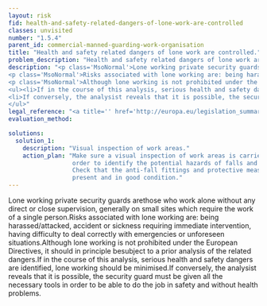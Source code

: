 ```yaml
---
layout: risk
fid: health-and-safety-related-dangers-of-lone-work-are-controlled
classes: unvisited
number: "1.5.4"
parent_id: commercial-manned-guarding-work-organisation
title: "Health and safety related dangers of lone work are controlled."
problem_description: "Health and safety related dangers of lone work are not controlled."
description: "<p class='MsoNormal'>Lone working private security guards are <strong>those who work alone without any direct or close supervision</strong>, generally on small sites which require the work of a single person.</p>&#13;
<p class='MsoNormal'>Risks associated with lone working are: being harassed/attacked, accident or sickness requiring immediate intervention, having difficulty to deal correctly with emergencies or unforeseen situations.</p>&#13;
<p class='MsoNormal'>Although lone working is not prohibited under the European Directives, it should in principle be <strong>subject to a prior analysis of the related dangers</strong>.</p>&#13;
<ul><li>If in the course of this analysis, serious health and safety dangers are identified, lone working should be minimised.</li>&#13;
<li>If conversely, the analysist reveals that it is possible, the security guard must be given all the necessary tools in order to be able to do the job in safety and without health problems.</li>&#13;
</ul>"
legal_reference: "<a title='' href='http://europa.eu/legislation_summaries/employment_and_social_policy/health_hygiene_safety_at_work/c11113_en.htm' rel='nofollow' target='_blank'>89/391/CEE Implementing measures to improve the health and safety of workers (framework directive)</a>"
evaluation_method: 

solutions:
  solution_1:
    description: "Visual inspection of work areas."
    action_plan: "Make sure a visual inspection of work areas is carried out in
                  order to identify the potential hazards of falls and slips.
                  Check that the anti-fall fittings and protective measures are
                  present and in good condition."
---
```

Lone working private security guards arethose who work alone without any
direct or close supervision, generally on small sites which require the work
of a single person.Risks associated with lone working are: being
harassed/attacked, accident or sickness requiring immediate intervention,
having difficulty to deal correctly with emergencies or unforeseen
situations.Although lone working is not prohibited under the European
Directives, it should in principle besubject to a prior analysis of the
related dangers.If in the course of this analysis, serious health and safety
dangers are identified, lone working should be minimised.If conversely, the
analysist reveals that it is possible, the security guard must be given all
the necessary tools in order to be able to do the job in safety and without
health problems.


